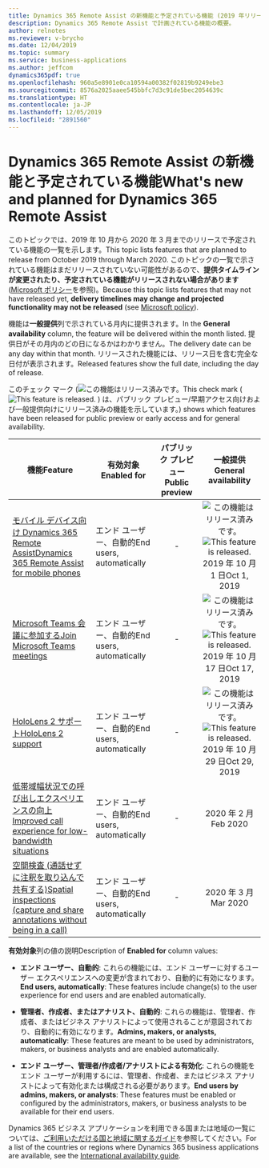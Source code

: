 ```yaml
---
title: Dynamics 365 Remote Assist の新機能と予定されている機能 (2019 年リリース ウェーブ 2)
description: Dynamics 365 Remote Assist で計画されている機能の概要。
author: relnotes
ms.reviewer: v-brycho
ms.date: 12/04/2019
ms.topic: summary
ms.service: business-applications
ms.author: jeffcom
dynamics365pdf: true
ms.openlocfilehash: 960a5e8901e0ca10594a00382f02819b9249ebe3
ms.sourcegitcommit: 8576a2025aaee545bbfc7d3c91de5bec2054639c
ms.translationtype: HT
ms.contentlocale: ja-JP
ms.lasthandoff: 12/05/2019
ms.locfileid: "2891560"
---
```

# <a name="whats-new-and-planned-for-dynamics-365-remote-assist"></a><span data-ttu-id="49fa2-103">Dynamics 365 Remote Assist の新機能と予定されている機能</span><span class="sxs-lookup"><span data-stu-id="49fa2-103">What's new and planned for Dynamics 365 Remote Assist</span></span>

<span data-ttu-id="49fa2-104">このトピックでは、2019 年 10 月から 2020 年 3 月までのリリースで予定されている機能の一覧を示します。</span><span class="sxs-lookup"><span data-stu-id="49fa2-104">This topic lists features that are planned to release from October 2019 through March 2020.</span></span> <span data-ttu-id="49fa2-105">このトピックの一覧で示されている機能はまだリリースされていない可能性があるので、**提供タイムラインが変更されたり、予定されている機能がリリースされない場合があります** ([Microsoft ポリシー](https://go.microsoft.com/fwlink/p/?linkid=2007332)を参照)。</span><span class="sxs-lookup"><span data-stu-id="49fa2-105">Because this topic lists features that may not have released yet, **delivery timelines may change and projected functionality may not be released** (see [Microsoft policy](https://go.microsoft.com/fwlink/p/?linkid=2007332)).</span></span>

<span data-ttu-id="49fa2-106">機能は**一般提供**列で示されている月内に提供されます。</span><span class="sxs-lookup"><span data-stu-id="49fa2-106">In the **General availability** column, the feature will be delivered within the month listed.</span></span> <span data-ttu-id="49fa2-107">提供日がその月内のどの日になるかはわかりません。</span><span class="sxs-lookup"><span data-stu-id="49fa2-107">The delivery date can be any day within that month.</span></span> <span data-ttu-id="49fa2-108">リリースされた機能には、リリース日を含む完全な日付が表示されます。</span><span class="sxs-lookup"><span data-stu-id="49fa2-108">Released features show the full date, including the day of release.</span></span>

<span data-ttu-id="49fa2-109">このチェック マーク (![この機能はリリース済みです。](/dynamics365-release-plan/media/green-checkmark.png "この機能はリリース済みです。")</span><span class="sxs-lookup"><span data-stu-id="49fa2-109">This check mark (![This feature is released.](/dynamics365-release-plan/media/green-checkmark.png "This feature is released.")</span></span> <span data-ttu-id="49fa2-110">) は、パブリック プレビュー/早期アクセス向けおよび一般提供向けにリリース済みの機能を示しています。</span><span class="sxs-lookup"><span data-stu-id="49fa2-110">) shows which features have been released for public preview or early access and for general availability.</span></span>

| <span data-ttu-id="49fa2-111">機能</span><span class="sxs-lookup"><span data-stu-id="49fa2-111">Feature</span></span>    | <span data-ttu-id="49fa2-112">有効対象</span><span class="sxs-lookup"><span data-stu-id="49fa2-112">Enabled for</span></span>    |  <span data-ttu-id="49fa2-113">パブリック プレビュー</span><span class="sxs-lookup"><span data-stu-id="49fa2-113">Public preview</span></span> |  <span data-ttu-id="49fa2-114">一般提供</span><span class="sxs-lookup"><span data-stu-id="49fa2-114">General availability</span></span> | 
| ---------- |---------------- | :---------------: |:--------------: |
| [<span data-ttu-id="49fa2-115">モバイル デバイス向け Dynamics 365 Remote Assist</span><span class="sxs-lookup"><span data-stu-id="49fa2-115">Dynamics 365 Remote Assist for mobile phones</span></span>](remote-assist-mobile-phones.md) | <span data-ttu-id="49fa2-116">エンド ユーザー、自動的</span><span class="sxs-lookup"><span data-stu-id="49fa2-116">End users, automatically</span></span>| -|<span data-ttu-id="49fa2-117">![この機能はリリース済みです。](/dynamics365-release-plan/media/green-checkmark.png "この機能はリリース済みです。")</span><span class="sxs-lookup"><span data-stu-id="49fa2-117">![This feature is released.](/dynamics365-release-plan/media/green-checkmark.png "This feature is released.")</span></span> <span data-ttu-id="49fa2-118">2019 年 10 月 1 日</span><span class="sxs-lookup"><span data-stu-id="49fa2-118">Oct 1, 2019</span></span> | 
| [<span data-ttu-id="49fa2-119">Microsoft Teams 会議に参加する</span><span class="sxs-lookup"><span data-stu-id="49fa2-119">Join Microsoft Teams meetings</span></span>](join-team-meetings.md) | <span data-ttu-id="49fa2-120">エンド ユーザー、自動的</span><span class="sxs-lookup"><span data-stu-id="49fa2-120">End users, automatically</span></span>| -|<span data-ttu-id="49fa2-121">![この機能はリリース済みです。](/dynamics365-release-plan/media/green-checkmark.png "この機能はリリース済みです。")</span><span class="sxs-lookup"><span data-stu-id="49fa2-121">![This feature is released.](/dynamics365-release-plan/media/green-checkmark.png "This feature is released.")</span></span> <span data-ttu-id="49fa2-122">2019 年 10 月 17 日</span><span class="sxs-lookup"><span data-stu-id="49fa2-122">Oct 17, 2019</span></span> | 
 | [<span data-ttu-id="49fa2-123">HoloLens 2 サポート</span><span class="sxs-lookup"><span data-stu-id="49fa2-123">HoloLens 2 support</span></span>](hololens-2-support.md) | <span data-ttu-id="49fa2-124">エンド ユーザー、自動的</span><span class="sxs-lookup"><span data-stu-id="49fa2-124">End users, automatically</span></span> | -|<span data-ttu-id="49fa2-125">![この機能はリリース済みです。](/dynamics365-release-plan/media/green-checkmark.png "この機能はリリース済みです。")</span><span class="sxs-lookup"><span data-stu-id="49fa2-125">![This feature is released.](/dynamics365-release-plan/media/green-checkmark.png "This feature is released.")</span></span> <span data-ttu-id="49fa2-126">2019 年 10 月 29 日</span><span class="sxs-lookup"><span data-stu-id="49fa2-126">Oct 29, 2019</span></span> | 
| [<span data-ttu-id="49fa2-127">低帯域幅状況での呼び出しエクスペリエンスの向上</span><span class="sxs-lookup"><span data-stu-id="49fa2-127">Improved call experience for low-bandwidth situations</span></span>](improved-call-experience-low-bandwidth-situations.md) | <span data-ttu-id="49fa2-128">エンド ユーザー、自動的</span><span class="sxs-lookup"><span data-stu-id="49fa2-128">End users, automatically</span></span>| -|<span data-ttu-id="49fa2-129">2020 年 2 月</span><span class="sxs-lookup"><span data-stu-id="49fa2-129">Feb 2020</span></span> | 
| [<span data-ttu-id="49fa2-130">空間検査 (通話せずに注釈を取り込んで共有する)</span><span class="sxs-lookup"><span data-stu-id="49fa2-130">Spatial inspections (capture and share annotations without being in a call)</span></span>](capture-share-annotations-without-being-call.md) | <span data-ttu-id="49fa2-131">エンド ユーザー、自動的</span><span class="sxs-lookup"><span data-stu-id="49fa2-131">End users, automatically</span></span>| -|<span data-ttu-id="49fa2-132">2020 年 3 月</span><span class="sxs-lookup"><span data-stu-id="49fa2-132">Mar 2020</span></span> | 

<span data-ttu-id="49fa2-133">**有効対象**列の値の説明</span><span class="sxs-lookup"><span data-stu-id="49fa2-133">Description of **Enabled for** column values:</span></span>

- <span data-ttu-id="49fa2-134">**エンド ユーザー、自動的**: これらの機能には、エンド ユーザーに対するユーザー エクスペリエンスへの変更が含まれており、自動的に有効になります。</span><span class="sxs-lookup"><span data-stu-id="49fa2-134">**End users, automatically**: These features include change(s) to the user experience for end users and are enabled automatically.</span></span>

- <span data-ttu-id="49fa2-135">**管理者、作成者、またはアナリスト、自動的**: これらの機能は、管理者、作成者、またはビジネス アナリストによって使用されることが意図されており、自動的に有効になります。</span><span class="sxs-lookup"><span data-stu-id="49fa2-135">**Admins, makers, or analysts, automatically**: These features are meant to be used by administrators, makers, or business analysts and are enabled automatically.</span></span>

- <span data-ttu-id="49fa2-136">**エンド ユーザー、管理者/作成者/アナリストによる有効化**: これらの機能をエンド ユーザーが利用するには、管理者、作成者、またはビジネス アナリストによって有効化または構成される必要があります。</span><span class="sxs-lookup"><span data-stu-id="49fa2-136">**End users by admins, makers, or analysts**: These features must be enabled or configured by the administrators, makers, or business analysts to be available for their end users.</span></span>


<span data-ttu-id="49fa2-137">Dynamics 365 ビジネス アプリケーションを利用できる国または地域の一覧については、[ご利用いただける国と地域に関するガイド](https://aka.ms/dynamics_365_international_availability_deck)を参照してください。</span><span class="sxs-lookup"><span data-stu-id="49fa2-137">For a list of the countries or regions where Dynamics 365 business applications are available, see the [International availability guide](https://aka.ms/dynamics_365_international_availability_deck).</span></span> 
